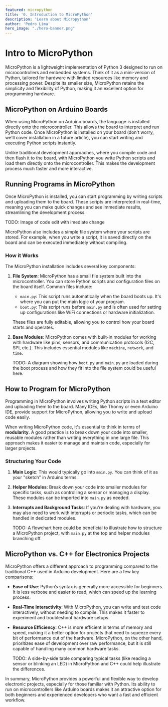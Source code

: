 ```yaml
---
featured: micropython
title: '0. Introduction to MicroPython'
description: 'Learn about Micropython'
author: 'Pedro Lima'
hero_image: "./hero-banner.png"
---
```


# Intro to MicroPython

MicroPython is a lightweight implementation of Python 3 designed to run on microcontrollers and embedded systems. Think of it as a mini-version of Python, tailored for hardware with limited resources like memory and processing power. Despite its smaller size, MicroPython retains the simplicity and flexibility of Python, making it an excellent option for programming hardware.

## MicroPython on Arduino Boards

When using MicroPython on Arduino boards, the language is installed directly onto the microcontroller. This allows the board to interpret and run Python code. Once MicroPython is installed on your board (don't worry, we'll cover installation in a future article), you can start writing and executing Python scripts instantly.

Unlike traditional development approaches, where you compile code and then flash it to the board, with MicroPython you write Python scripts and load them directly onto the microcontroller. This makes the development process much faster and more interactive. 

## Running Programs in MicroPython

Once MicroPython is installed, you can start programming by writing scripts and uploading them to the board. These scripts are interpreted in real-time, meaning you can make quick changes and see immediate results, streamlining the development process.

TODO: Image of code edit with imediate change

MicroPython also includes a simple file system where your scripts are stored. For example, when you write a script, it is saved directly on the board and can be executed immediately without compiling.

### How it Works

The MicroPython installation includes several key components:

1. **File System**: MicroPython has a small file system built into the microcontroller. You can store Python scripts and configuration files on the board itself. Common files include:
    - `main.py`: This script runs automatically when the board boots up. It's where you can put the main logic of your program.
    - `boot.py`: This script runs before `main.py` and is often used for setting up configurations like WiFi connections or hardware initialization.

   These files are fully editable, allowing you to control how your board starts and operates.

2. **Base Modules**: MicroPython comes with built-in modules for working with hardware like pins, sensors, and communication protocols (I2C, SPI, etc.). This includes essential modules like `machine`, `network`, and `time`.

    TODO: A diagram showing how `boot.py` and `main.py` are loaded during the boot process and how they fit into the file system could be useful here.

## How to Program for MicroPython

Programming in MicroPython involves writing Python scripts in a text editor and uploading them to the board. Many IDEs, like Thonny or even Arduino IDE, provide support for MicroPython, allowing you to write and upload code easily.

When writing MicroPython code, it's essential to think in terms of **modularity**. A good practice is to break down your code into smaller, reusable modules rather than writing everything in one large file. This approach makes it easier to manage and maintain code, especially for larger projects.

### Structuring Your Code

1. **Main Logic**: This would typically go into `main.py`. You can think of it as your "sketch" in Arduino terms.
2. **Helper Modules**: Break down your code into smaller modules for specific tasks, such as controlling a sensor or managing a display. These modules can be imported into `main.py` as needed.
3. **Interrupts and Background Tasks**: If you're dealing with hardware, you may also need to work with interrupts or periodic tasks, which can be handled in dedicated modules.

    TODO: A flowchart here could be beneficial to illustrate how to structure a MicroPython project, with `main.py` at the top and helper modules branching off.

## MicroPython vs. C++ for Electronics Projects

MicroPython offers a different approach to programming compared to the traditional C++ used in Arduino development. Here are a few key comparisons:

- **Ease of Use**: Python’s syntax is generally more accessible for beginners. It is less verbose and easier to read, which can speed up the learning process.
- **Real-Time Interactivity**: With MicroPython, you can write and test code interactively, without needing to compile. This makes it faster to experiment and troubleshoot hardware setups.
- **Resource Efficiency**: C++ is more efficient in terms of memory and speed, making it a better option for projects that need to squeeze every bit of performance out of the hardware. MicroPython, on the other hand, prioritizes ease of development over raw performance, but it is still capable of handling many common hardware tasks.

   TODO: A side-by-side table comparing typical tasks (like reading a sensor or blinking an LED) in MicroPython and C++ could help illustrate the differences.

In summary, MicroPython provides a powerful and flexible way to develop electronic projects, especially for those familiar with Python. Its ability to run on microcontrollers like Arduino boards makes it an attractive option for both beginners and experienced developers who want a fast and efficient workflow.
